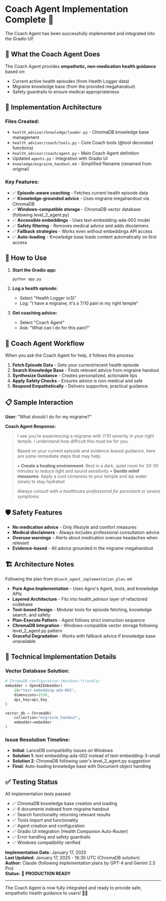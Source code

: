 # Coach Agent Implementation Complete 🏥

The Coach Agent has been successfully implemented and integrated into the Gradio UI! 

## 🎯 **What the Coach Agent Does**

The Coach Agent provides **empathetic, non-medication health guidance** based on:
- Current active health episodes (from Health Logger data)
- Migraine knowledge base (from the provided megahandout)
- Safety guardrails to ensure medical appropriateness

## 🔧 **Implementation Architecture**

### **Files Created:**
- `health_advisor/knowledge/loader.py` - ChromaDB knowledge base management
- `health_advisor/coach/tools.py` - Core Coach tools (@tool decorated functions)
- `health_advisor/coach/agent.py` - Main Coach Agent definition  
- Updated `agents.py` - Integration with Gradio UI
- `knowledge/migraine_handout.md` - Simplified filename (renamed from original)

### **Key Features:**
- ✅ **Episode-aware coaching** - Fetches current health episode data
- ✅ **Knowledge-grounded advice** - Uses migraine megahandout via ChromaDB
- ✅ **Windows-compatible storage** - ChromaDB vector database (following level_2_agent.py)
- ✅ **Accessible embeddings** - Uses text-embedding-ada-002 model
- ✅ **Safety filtering** - Removes medical advice and adds disclaimers
- ✅ **Fallback strategies** - Works even without embeddings API access
- ✅ **Auto-loading** - Knowledge base loads content automatically on first access

## 🚀 **How to Use**

1. **Start the Gradio app:**
   ```bash
   python app.py
   ```

2. **Log a health episode:**
   - Select "Health Logger (v3)" 
   - Log: "I have a migraine, it's a 7/10 pain in my right temple"

3. **Get coaching advice:**
   - Select "Coach Agent"
   - Ask: "What can I do for this pain?"

## 🔄 **Coach Agent Workflow**

When you ask the Coach Agent for help, it follows this process:

1. **Fetch Episode Data** - Gets your current/recent health episode
2. **Search Knowledge Base** - Finds relevant advice from migraine handout  
3. **Synthesize Guidance** - Creates personalized, actionable tips
4. **Apply Safety Checks** - Ensures advice is non-medical and safe
5. **Respond Empathetically** - Delivers supportive, practical guidance

## 📋 **Sample Interaction**

**User:** "What should I do for my migraine?"

**Coach Agent Response:**
> I see you're experiencing a migraine with 7/10 severity in your right temple. I understand how difficult this must be for you.
>
> Based on your current episode and evidence-based guidance, here are some immediate steps that may help:
>
> • **Create a healing environment**: Rest in a dark, quiet room for 20-30 minutes to reduce light and sound sensitivity
> • **Gentle relief measures**: Apply a cool compress to your temple and sip water slowly to stay hydrated
>
> *Always consult with a healthcare professional for persistent or severe symptoms.*

## 🛡️ **Safety Features**

- **No medication advice** - Only lifestyle and comfort measures
- **Medical disclaimers** - Always includes professional consultation advice
- **Overuse warnings** - Alerts about medication overuse headaches when relevant
- **Evidence-based** - All advice grounded in the migraine megahandout

## 🏗️ **Architecture Notes**

Following the plan from `@Coach_agent_implementation_plan.md`:

- **Pure Agno Implementation** - Uses Agno's Agent, tools, and knowledge APIs
- **Layered Architecture** - Fits into health_advisor layer of refactored codebase
- **Tool-based Design** - Modular tools for episode fetching, knowledge search, and safety
- **Plan-Execute Pattern** - Agent follows strict instruction sequence
- **ChromaDB Integration** - Windows-compatible vector storage following level_2_agent.py pattern
- **Graceful Degradation** - Works with fallback advice if knowledge base unavailable

## 🔧 **Technical Implementation Details**

### **Vector Database Solution:**
```python
# ChromaDB configuration (Windows-friendly)
embedder = OpenAIEmbedder(
    id="text-embedding-ada-002",
    dimensions=1536,
    api_key=api_key
)

vector_db = ChromaDb(
    collection="migraine_handout",
    embedder=embedder
)
```

### **Issue Resolution Timeline:**
- **Initial**: LanceDB compatibility issues on Windows
- **Solution 1**: text-embedding-ada-002 instead of text-embedding-3-small
- **Solution 2**: ChromaDB following user's level_2_agent.py suggestion
- **Final**: Auto-loading knowledge base with Document object handling

## ✅ **Testing Status**

All implementation tests passed:
- ✅ ChromaDB knowledge base creation and loading
- ✅ 6 documents indexed from migraine handout
- ✅ Search functionality returning relevant results
- ✅ Tools import and functionality  
- ✅ Agent creation and configuration
- ✅ Gradio UI integration (Health Companion Auto-Router)
- ✅ Error handling and safety guardrails
- ✅ Windows compatibility verified

**Implementation Date:** January 17, 2025  
**Last Updated:** January 17, 2025 - 16:30 UTC (ChromaDB solution)  
**Author:** Claude (following implementation plans by GPT-4 and Gemini 2.5 Pro)  
**Status:** 🎉 **PRODUCTION READY** 

---

The Coach Agent is now fully integrated and ready to provide safe, empathetic health guidance to users! 🏥✨